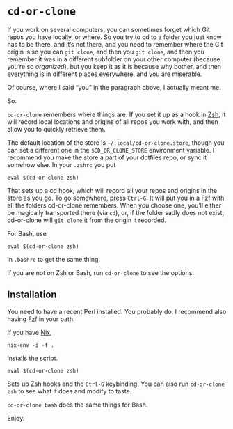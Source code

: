 # `cd-or-clone`

If you work on several computers, you can sometimes forget which Git repos you have locally, or where.
So you try to cd to a folder you just know has to be there, 
and it’s not there, 
and you need to remember where the Git origin is so you can `git clone`,
and then you `git clone`,
and then you remember it was in a different subfolder on your other computer
(because you’re so _organized_),
but you keep it as it is because why bother, 
and then everything is in different places everywhere,
and you are miserable.

Of course, where I said “you” in the paragraph above, I actually meant me.

So.

`cd-or-clone` remembers where things are.
If you set it up as a hook in [Zsh](http://zsh.sourceforge.net/), it will record local locations and origins of all repos you work with,
and then allow you to quickly retrieve them.

The default location of the store is `~/.local/cd-or-clone.store`, though you can set a different one in the `$CD_OR_CLONE_STORE` environment variable.
I recommend you make the store a part of your dotfiles repo, or sync it somehow else.
In your `.zshrc` you put

    eval $(cd-or-clone zsh)

That sets up a cd hook, which will record all your repos and origins in the store as you go.
To go somewhere, press `Ctrl-G`. It will put you in a [Fzf](https://github.com/junegunn/fzf) with all the folders cd-or-clone remembers.
When you choose one, you’ll either be magically transported there (via `cd`),
or, if the folder sadly does not exist,
cd-or-clone will `git clone` it from the origin it recorded.

For Bash, use

    eval $(cd-or-clone zsh)

in `.bashrc` to get the same thing.

If you are not on Zsh or Bash, run `cd-or-clone` to see the options.

## Installation

You need to have a recent Perl installed.
You probably do.
I recommend also having [Fzf](https://github.com/junegunn/fzf) in your path.

If you have [Nix](https://nixos.org/),

    nix-env -i -f .

installs the script.

    eval $(cd-or-clone zsh)

Sets up Zsh hooks and the `Ctrl-G` keybinding.
You can also run `cd-or-clone zsh` to see what it does and modify to taste.

`cd-or-clone bash` does the same things for Bash.

Enjoy.
